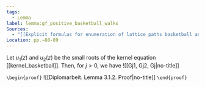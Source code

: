 ```yaml
---
tags:
  - Lemma
label: lemma:gf_positive_basketball_walks
Sources:
  - "[[Explicit formulas for enumeration of lattice paths basketball and the kernel method|Banderier et. al., 2019]]"
Location: pp.~88-89
---
```

Let $u_{1}(z)$ and $u_{2}(z)$ be the small roots of the kernel equation [[kernel_basketball]]. Then, for $j > 0$, we have
![[Gj1, Gj2, Gj|no-title]]

`\begin{proof}`
![[Diplomarbeit. Lemma 3.1.2. Proof|no-title]]
`\end{proof}`
